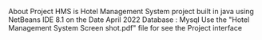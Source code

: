 About
Project HMS is Hotel Management System project built in java using NetBeans IDE 8.1 on the Date April 2022
Database : Mysql
Use the "Hotel Management System Screen shot.pdf" file for see the Project interface
